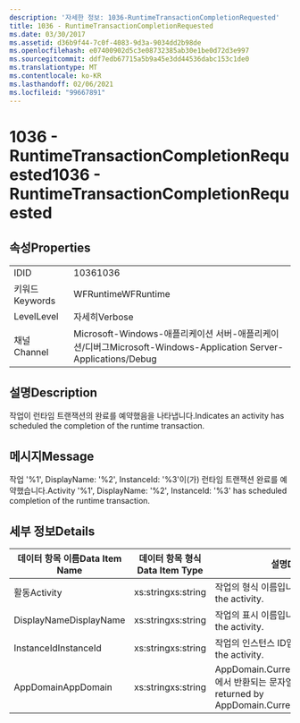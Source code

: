 ```yaml
---
description: '자세한 정보: 1036-RuntimeTransactionCompletionRequested'
title: 1036 - RuntimeTransactionCompletionRequested
ms.date: 03/30/2017
ms.assetid: d36b9f44-7c0f-4083-9d3a-9034dd2b98de
ms.openlocfilehash: e07400902d5c3e08732385ab30e1be0d72d3e997
ms.sourcegitcommit: ddf7edb67715a5b9a45e3dd44536dabc153c1de0
ms.translationtype: MT
ms.contentlocale: ko-KR
ms.lasthandoff: 02/06/2021
ms.locfileid: "99667891"
---
```

# <a name="1036---runtimetransactioncompletionrequested"></a><span data-ttu-id="d8bea-103">1036 - RuntimeTransactionCompletionRequested</span><span class="sxs-lookup"><span data-stu-id="d8bea-103">1036 - RuntimeTransactionCompletionRequested</span></span>

## <a name="properties"></a><span data-ttu-id="d8bea-104">속성</span><span class="sxs-lookup"><span data-stu-id="d8bea-104">Properties</span></span>  
  
|||  
|-|-|  
|<span data-ttu-id="d8bea-105">ID</span><span class="sxs-lookup"><span data-stu-id="d8bea-105">ID</span></span>|<span data-ttu-id="d8bea-106">1036</span><span class="sxs-lookup"><span data-stu-id="d8bea-106">1036</span></span>|  
|<span data-ttu-id="d8bea-107">키워드</span><span class="sxs-lookup"><span data-stu-id="d8bea-107">Keywords</span></span>|<span data-ttu-id="d8bea-108">WFRuntime</span><span class="sxs-lookup"><span data-stu-id="d8bea-108">WFRuntime</span></span>|  
|<span data-ttu-id="d8bea-109">Level</span><span class="sxs-lookup"><span data-stu-id="d8bea-109">Level</span></span>|<span data-ttu-id="d8bea-110">자세히</span><span class="sxs-lookup"><span data-stu-id="d8bea-110">Verbose</span></span>|  
|<span data-ttu-id="d8bea-111">채널</span><span class="sxs-lookup"><span data-stu-id="d8bea-111">Channel</span></span>|<span data-ttu-id="d8bea-112">Microsoft-Windows-애플리케이션 서버-애플리케이션/디버그</span><span class="sxs-lookup"><span data-stu-id="d8bea-112">Microsoft-Windows-Application Server-Applications/Debug</span></span>|  
  
## <a name="description"></a><span data-ttu-id="d8bea-113">설명</span><span class="sxs-lookup"><span data-stu-id="d8bea-113">Description</span></span>  

 <span data-ttu-id="d8bea-114">작업이 런타임 트랜잭션의 완료를 예약했음을 나타냅니다.</span><span class="sxs-lookup"><span data-stu-id="d8bea-114">Indicates an activity has scheduled the completion of the runtime transaction.</span></span>  
  
## <a name="message"></a><span data-ttu-id="d8bea-115">메시지</span><span class="sxs-lookup"><span data-stu-id="d8bea-115">Message</span></span>  

 <span data-ttu-id="d8bea-116">작업 '%1', DisplayName: '%2', InstanceId: '%3'이(가) 런타임 트랜잭션 완료를 예약했습니다.</span><span class="sxs-lookup"><span data-stu-id="d8bea-116">Activity '%1', DisplayName: '%2', InstanceId: '%3' has scheduled completion of the runtime transaction.</span></span>  
  
## <a name="details"></a><span data-ttu-id="d8bea-117">세부 정보</span><span class="sxs-lookup"><span data-stu-id="d8bea-117">Details</span></span>  
  
|<span data-ttu-id="d8bea-118">데이터 항목 이름</span><span class="sxs-lookup"><span data-stu-id="d8bea-118">Data Item Name</span></span>|<span data-ttu-id="d8bea-119">데이터 항목 형식</span><span class="sxs-lookup"><span data-stu-id="d8bea-119">Data Item Type</span></span>|<span data-ttu-id="d8bea-120">설명</span><span class="sxs-lookup"><span data-stu-id="d8bea-120">Description</span></span>|  
|--------------------|--------------------|-----------------|  
|<span data-ttu-id="d8bea-121">활동</span><span class="sxs-lookup"><span data-stu-id="d8bea-121">Activity</span></span>|<span data-ttu-id="d8bea-122">xs:string</span><span class="sxs-lookup"><span data-stu-id="d8bea-122">xs:string</span></span>|<span data-ttu-id="d8bea-123">작업의 형식 이름입니다.</span><span class="sxs-lookup"><span data-stu-id="d8bea-123">The type name of the activity.</span></span>|  
|<span data-ttu-id="d8bea-124">DisplayName</span><span class="sxs-lookup"><span data-stu-id="d8bea-124">DisplayName</span></span>|<span data-ttu-id="d8bea-125">xs:string</span><span class="sxs-lookup"><span data-stu-id="d8bea-125">xs:string</span></span>|<span data-ttu-id="d8bea-126">작업의 표시 이름입니다.</span><span class="sxs-lookup"><span data-stu-id="d8bea-126">The display name of the activity.</span></span>|  
|<span data-ttu-id="d8bea-127">InstanceId</span><span class="sxs-lookup"><span data-stu-id="d8bea-127">InstanceId</span></span>|<span data-ttu-id="d8bea-128">xs:string</span><span class="sxs-lookup"><span data-stu-id="d8bea-128">xs:string</span></span>|<span data-ttu-id="d8bea-129">작업의 인스턴스 ID입니다.</span><span class="sxs-lookup"><span data-stu-id="d8bea-129">The instance id of the activity.</span></span>|  
|<span data-ttu-id="d8bea-130">AppDomain</span><span class="sxs-lookup"><span data-stu-id="d8bea-130">AppDomain</span></span>|<span data-ttu-id="d8bea-131">xs:string</span><span class="sxs-lookup"><span data-stu-id="d8bea-131">xs:string</span></span>|<span data-ttu-id="d8bea-132">AppDomain.CurrentDomain.FriendlyName에서 반환되는 문자열입니다.</span><span class="sxs-lookup"><span data-stu-id="d8bea-132">The string returned by AppDomain.CurrentDomain.FriendlyName.</span></span>|
